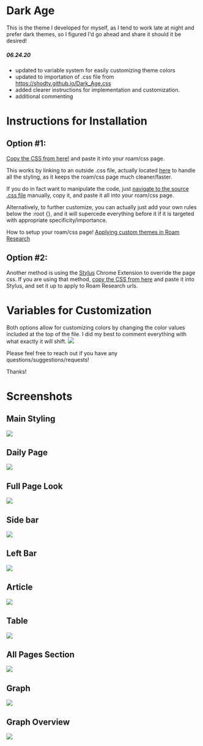 # Dark Age

This is the theme I developed for myself, as I tend to work late at night and prefer dark themes, so I figured I'd go ahead and share it should it be desired!

##### 06.24.20
* updated to variable system for easily customizing theme colors
* updated to importation of .css file from https://shodty.github.io/Dark_Age.css
* added clearer instructions for implementation and customization.
* additional commenting


# Instructions for Installation

## Option #1:
[Copy the CSS from here!](https://github.com/shodty/Roam_Dark_Age/blob/master/Dark_Age_of_Roam.css) and paste it into your roam/css page. 

This works by linking to an outside .css file, actually located [here](https://shodty.github.io/Dark_Age.css) to handle all the styling, as it keeps the roam/css page much cleaner/faster. 

If you do in fact want to manipulate the code, just [navigate to the source .css file](https://shodty.github.io/Dark_Age.css) manually, copy it, and paste it all into your roam/css page. 

Alternatively, to further customize, you can actually just add your own rules below the :root {}, and it will supercede everything before it if it is targeted with appropriate specificity/importance.

How to setup your roam/css page!
[Applying custom themes in Roam Research](https://www.youtube.com/watch?v=UY-sAC2eGyI)


## Option #2:
Another method is using the [Stylus](https://chrome.google.com/webstore/detail/stylus/clngdbkpkpeebahjckkjfobafhncgmne?hl=en) Chrome Extension to override the page css. If you are using that method, [copy the CSS from here](https://github.com/shodty/Roam_Dark_Age/blob/master/STYLUS/Roam_Dark_Age.css) and paste it into Stylus, and set it up to apply to Roam Research urls.

# Variables for Customization

Both options allow for customizing colors by changing the color values included at the top of the file. I did my best to comment everything with what exactly it will shift.
![](Images/Variables.png)

Please feel free to reach out if you have any questions/suggestions/requests!

Thanks!

# Screenshots

## Main Styling
![](Images/Main.png)
## Daily Page
![](Images/Daily.png)
## Full Page Look
![](Images/FullPage2.png)
## Side bar
![](Images/Sidebar.png)
## Left Bar
![](Images/Leftbar.png)
## Article
![](Images/Article.png)
## Table
![](Images/Table.png)
## All Pages Section
![](Images/All_Pages_Section.png)
## Graph
![](Images/Graph2.png)
## Graph Overview
![](Images/Graph_Overview.png)
